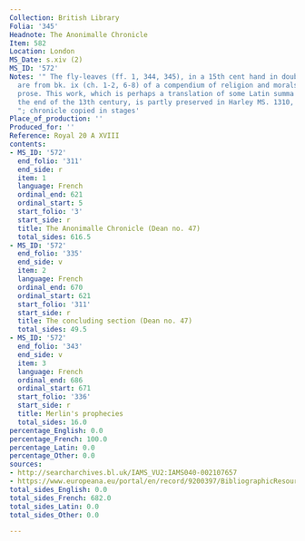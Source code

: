 ```yaml
---
Collection: British Library
Folia: '345'
Headnote: The Anonimalle Chronicle
Item: 582
Location: London
MS_Date: s.xiv (2)
MS_ID: '572'
Notes: '" The fly-leaves (ff. 1, 344, 345), in a 15th cent hand in double columns,
  are from bk. ix (ch. 1-2, 6-8) of a compendium of religion and morals in French
  prose. This work, which is perhaps a translation of some Latin summa composed about
  the end of the 13th century, is partly preserved in Harley MS. 1310, ff. 1-80 b
  "; chronicle copied in stages'
Place_of_production: ''
Produced_for: ''
Reference: Royal 20 A XVIII
contents:
- MS_ID: '572'
  end_folio: '311'
  end_side: r
  item: 1
  language: French
  ordinal_end: 621
  ordinal_start: 5
  start_folio: '3'
  start_side: r
  title: The Anonimalle Chronicle (Dean no. 47)
  total_sides: 616.5
- MS_ID: '572'
  end_folio: '335'
  end_side: v
  item: 2
  language: French
  ordinal_end: 670
  ordinal_start: 621
  start_folio: '311'
  start_side: r
  title: The concluding section (Dean no. 47)
  total_sides: 49.5
- MS_ID: '572'
  end_folio: '343'
  end_side: v
  item: 3
  language: French
  ordinal_end: 686
  ordinal_start: 671
  start_folio: '336'
  start_side: r
  title: Merlin's prophecies
  total_sides: 16.0
percentage_English: 0.0
percentage_French: 100.0
percentage_Latin: 0.0
percentage_Other: 0.0
sources:
- http://searcharchives.bl.uk/IAMS_VU2:IAMS040-002107657
- https://www.europeana.eu/portal/en/record/9200397/BibliographicResource_3000126277855.html
total_sides_English: 0.0
total_sides_French: 682.0
total_sides_Latin: 0.0
total_sides_Other: 0.0

---
```

